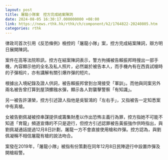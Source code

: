```yaml
---
layout: post
title: 屠龍小隊案　控方完成結案陳詞
date: 2024-08-05 16:30:17.000000000 +08:00
link: https://news.rthk.hk/rthk/ch/component/k2/1764822-20240805.htm
categories: rthk
---
```


律政司首次引用《反恐條例》檢控的「屠龍小隊」案，控方完成結案陳詞，辯方明日展開陳詞。

案件在高等法院聆訊，控方在結案陳詞表示，警方拘捕被告賴振邦時搜出一部手機，內容顯示他的全名及私人照片，必然屬於被告本人，而手機內有在西貢試槍時的子彈相片，亦有講解有關引爆炸彈的短片。

根據出入境紀錄及證人供詞，被告賴振邦曾到台灣接受「軍訓」。而他與同案另外兩名被告曾打算到屋頂擲鏹水彈，顯示各人對襲擊警察「有知識」。

另一被告許湛榮，控方引述證人指他是吳智鴻的「左右手」，又指被告一定知悉案中有真槍。

女被告劉佩凝被控串謀提供或籌集財產以作出恐怖主義行為罪，控方指她不可能不知道「育龍」頻道宣傳的不只是遊行，但控方引述認罪被告黃振強作供時指出，與劉佩凝通話提過12月8日計劃，屠龍一方不會直接使用槍和炸彈。控方認為，與劉佩凝稱不相信屠龍有槍的說法吻合。

案發在2019年，「屠龍小隊」被指有份策劃在同年12月8日民陣遊行中設置炸彈及開槍殺警。

